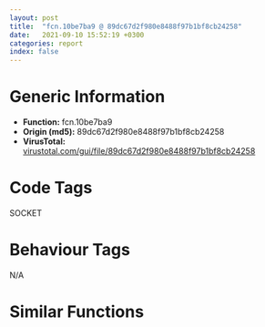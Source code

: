 ```yaml
---
layout: post
title:  "fcn.10be7ba9 @ 89dc67d2f980e8488f97b1bf8cb24258"
date:   2021-09-10 15:52:19 +0300
categories: report
index: false
---
```


# Generic Information
- **Function:** fcn.10be7ba9
- **Origin (md5):** 89dc67d2f980e8488f97b1bf8cb24258
- **VirusTotal:** [virustotal.com/gui/file/89dc67d2f980e8488f97b1bf8cb24258][virustotal_ref]

# Code Tags
<span class="tag" id="SOCKET">SOCKET</span>


# Behaviour Tags
<span class="bhv-tag" id="na">N/A</span>

# Similar Functions
<script type="text/javascript" src="https://www.gstatic.com/charts/loader.js"></script>
<script type="text/javascript">

    google.charts.load('current', {'packages':['corechart']});
    google.charts.setOnLoadCallback(drawChart);

    function drawChart() {
    var data = new google.visualization.DataTable();
        data.addColumn('number', 'X');
        data.addColumn('number', 'Y');
        data.addColumn({type: 'string', role: 'tooltip', 'p': {'html': true}});
        data.addColumn({'type': 'string', 'role': 'style'});
        
        data.addRows([
    [0, 0, '<b><a href="/report/fcn.10be7ba9@89dc67d2f980e8488f97b1bf8cb24258">fcn.10be7ba9</a><br>@89dc67d2f980e8488f97b1bf8cb24258</b><br>mov dword[esp+0x12c], edi<br>mov dword[esp+0x128], ebx<br>mov byte[esp+0x118], bl<br>cmp dword[esp+0x110], esi<br>jmp 0x10be60d5<br>mov dword[esp+0x164], edi<br>mov dword[esp+0x160], ebx<br>mov ecx, dword[esp+0x16c]<br>push ecx<br>call fcn.100ff459<br>push eax<br>call 0x10bde524<br>jnp 0x10bde57d<br>lea eax, [eax+0x7b59]<br>jmp eax<br>sbb byte[ebx-0x78644c4a], 4<br>and al, 0x13<br>mov edi, 0x3f0ab480<br>lea edi, [edi-0x3f0ab471]<br>mov edi, edi<br>mov dword[esp+0x180], edi<br>mov dword[esp+0x17c], ebx<br>cmp dword[esp+0x180], esi<br>jb 0x10be301d<br>jmp 0x10bde510<br>push eax<br>mov eax, 0x43182ed0<br>lea eax, [eax-0x4317aed0]<br>xchg dword[esp], eax<br>push 0<br>push esi<br>call dword[sym.imp.KERNEL32.dll_VirtualFree]<br>mov ecx, dword[esp+0x7c]<br>pop edi<br>pop esi<br>pop ebp<br>mov al, bl<br>call fcn.10bddf6e<br>jle 0x10be09c1<br>push edi<br>and al, 0xfc<br>jns 0x10be1aca<br>pop edx<br>jmp 0x10be0941<br>mov ecx, dword[esp+0x16c]<br>push ecx<br>call fcn.100ff459<br>push eax<br>call 0x10be1a9c<br>jge 0x10be1af5<br>lea eax, [eax+0x43b6]<br>jmp eax<br>jecxz 0x10be1a6e<br>mov dword[edi+0xc78], reloc.WS2_32.dll_inet_addr<br>jmp 0x10be9f80<br>xchg dword[eax+0xc], edi<br>add byte[eax], al<br>or eax, dword[eax]<br>add byte[eax+0x84cbe9], al<br>add dl, ch<br>pop eax<br>mov edx, dword[esi+0x24]<br>mov eax, dword[ebp+0x14]<br>push esi<br>test dh, bl<br>add dh, byte[ebp-0x74]<br>shl byte[eax*2+0x53f9694b], cl<br>loope 0x10be1aa5<br>cmp al, dh<br>mov edx, edx<br>sbb byte[esi+0x4b], al<br>imul eax, edi, 0x78eff822<br>dec esp<br>inc ebx<br>mov esi, 0x38497b10<br>mov ebx, 0x3765ce10<br>mov ebx, 0x66ad9623<br>ret 0x33a1<br>mov edx, ss<br>xchg byte[ecx], dh<br>mov edi, 0x75a7c61c<br>lea edi, [edi-0x75a7c60d]<br>mov edi, edi<br>mov dword[esp+0x180], edi<br>mov dword[esp+0x17c], ebx<br>mov byte[esp+0x16c], bl<br>cmp dword[esp+0x12c], esi<br>jb 0x10bd7219<br>pushfd <br>call 0x10be3054<br>jb 0x10be2fd6<br>add al, 0x24<br>mov al, 0x91<br>mov dword[esp+0x110], edi<br>mov dword[esp+0x10c], ebx<br>mov byte[esp+0xfc], bl<br>cmp dword[esp+0x164], esi<br>jb 0x10bda44a<br>call fcn.10bdc7ce<br>loop 0x10be5c61<br>push ebx<br>jb 0x10be5be5<br>jmp 0x100cc866<br>lea esp, [esp+4]<br>jne 0x10beb520<br>jmp 0x10be1aa6<br>mov dword[edi+0xc7c], ebx<br>cmp dword[esp+0x180], esi<br>jb 0x10bde85c<br>jmp 0x10be1a88<br>cmp dword[esp+0x1c], ebx<br>jne 0x10bdf67a<br>jmp 0x100c0e3d<br><eoc> ', 'point { fill-color: #e0440e; }'],

        ]);

    var options = {
        title: 'Similarity Plot',
        legend: 'none',
        colors: ['#dedbd9', '#e6693e', '#ec8f6e', '#f3b49f', '#f6c7b6'],
        tooltip: {isHtml: true, trigger: 'both'},
        explorer: {
        actions: ["dragToZoom", "rightClickToReset"],
        },
        chartArea: {
        width: '80%',
        height: '80%'
        },
        width: '100%',
        height: '100%'
    };

    var chart = new google.visualization.ScatterChart(document.getElementById('chart_div'));

    chart.draw(data, options);
    }
    
</script>


<div id="chart_div" style="width: 100%px; height: 100%;"></div>

# Disassembled Code
{% highlight nasm %}

mov dword[esp+0x12c], edi
mov dword[esp+0x128], ebx
mov byte[esp+0x118], bl
cmp dword[esp+0x110], esi
jmp 0x10be60d5
mov dword[esp+0x164], edi
mov dword[esp+0x160], ebx
mov ecx, dword[esp+0x16c]
push ecx
call fcn.100ff459
push eax
call 0x10bde524
jnp 0x10bde57d
lea eax, [eax+0x7b59]
jmp eax
sbb byte[ebx-0x78644c4a], 4
and al, 0x13
mov edi, 0x3f0ab480
lea edi, [edi-0x3f0ab471]
mov edi, edi
mov dword[esp+0x180], edi
mov dword[esp+0x17c], ebx
cmp dword[esp+0x180], esi
jb 0x10be301d
jmp 0x10bde510
push eax
mov eax, 0x43182ed0
lea eax, [eax-0x4317aed0]
xchg dword[esp], eax
push 0
push esi
call dword[sym.imp.KERNEL32.dll_VirtualFree]
mov ecx, dword[esp+0x7c]
pop edi
pop esi
pop ebp
mov al, bl
call fcn.10bddf6e
jle 0x10be09c1
push edi
and al, 0xfc
jns 0x10be1aca
pop edx
jmp 0x10be0941
mov ecx, dword[esp+0x16c]
push ecx
call fcn.100ff459
push eax
call 0x10be1a9c
jge 0x10be1af5
lea eax, [eax+0x43b6]
jmp eax
jecxz 0x10be1a6e
mov dword[edi+0xc78], reloc.WS2_32.dll_inet_addr
jmp 0x10be9f80
xchg dword[eax+0xc], edi
add byte[eax], al
or eax, dword[eax]
add byte[eax+0x84cbe9], al
add dl, ch
pop eax
mov edx, dword[esi+0x24]
mov eax, dword[ebp+0x14]
push esi
test dh, bl
add dh, byte[ebp-0x74]
shl byte[eax*2+0x53f9694b], cl
loope 0x10be1aa5
cmp al, dh
mov edx, edx
sbb byte[esi+0x4b], al
imul eax, edi, 0x78eff822
dec esp
inc ebx
mov esi, 0x38497b10
mov ebx, 0x3765ce10
mov ebx, 0x66ad9623
ret 0x33a1
mov edx, ss
xchg byte[ecx], dh
mov edi, 0x75a7c61c
lea edi, [edi-0x75a7c60d]
mov edi, edi
mov dword[esp+0x180], edi
mov dword[esp+0x17c], ebx
mov byte[esp+0x16c], bl
cmp dword[esp+0x12c], esi
jb 0x10bd7219
pushfd
call 0x10be3054
jb 0x10be2fd6
add al, 0x24
mov al, 0x91
mov dword[esp+0x110], edi
mov dword[esp+0x10c], ebx
mov byte[esp+0xfc], bl
cmp dword[esp+0x164], esi
jb 0x10bda44a
call fcn.10bdc7ce
loop 0x10be5c61
push ebx
jb 0x10be5be5
jmp 0x100cc866
lea esp, [esp+4]
jne 0x10beb520
jmp 0x10be1aa6
mov dword[edi+0xc7c], ebx
cmp dword[esp+0x180], esi
jb 0x10bde85c
jmp 0x10be1a88
cmp dword[esp+0x1c], ebx
jne 0x10bdf67a
jmp 0x100c0e3d

{% endhighlight %}

[virustotal_ref]: https://www.virustotal.com/gui/file/89dc67d2f980e8488f97b1bf8cb24258